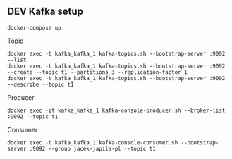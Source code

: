 ## DEV Kafka setup

```console
docker-compose up
```

Topic

```console
docker exec -t kafka_kafka_1 kafka-topics.sh --bootstrap-server :9092 --list
docker exec -t kafka_kafka_1 kafka-topics.sh --bootstrap-server :9092 --create --topic t1 --partitions 3 --replication-factor 1
docker exec -t kafka_kafka_1 kafka-topics.sh --bootstrap-server :9092 --describe --topic t1
```

Producer

```console
docker exec -it kafka_kafka_1 kafka-console-producer.sh --broker-list :9092 --topic t1
```

Consumer

```console
docker exec -t kafka_kafka_1 kafka-console-consumer.sh --bootstrap-server :9092 --group jacek-japila-pl --topic t1
```
